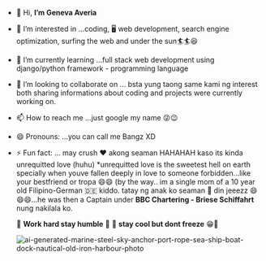 - 👋 Hi, **I’m Geneva Averia**
- 👀 I’m interested in ...coding, 🖥️ web development, search engine optimization, surfing the web and under the sun🏄🏄😆 
- 🌱 I’m currently learning ...full stack web development using django/python framework - programming language
- 💞️ I’m looking to collaborate on ... bsta yung taong same kami ng interest both sharing informations about coding and projects were currently working on. 
- 📫 How to reach me ...just google my name 😜😉
- 😄 Pronouns: ...you can call me Bangz XD
- ⚡ Fun fact: ... may crush ♥️ akong seaman HAHAHAH kaso its kinda unrequitted love (huhu) *unrequitted love is the sweetest hell on earth
                   specially when youve fallen deeply in love to someone forbidden...like your bestfriend or tropa 😄😄
                  (by the way.. im a single mom of a 10 year old Filipino-German 🇩🇪 kiddo. tatay ng anak ko seaman 🚢 din jeeezz 😄😄😄...he was then a Captain
                  under **BBC Chartering - Briese Schiffahrt** nung nakilala ko.

  🖤 **Work hard stay humble** 🖤
  🖤 **stay cool but dont freeze** 😁🖤




  ![ai-generated-marine-steel-sky-anchor-port-rope-sea-ship-boat-dock-nautical-old-iron-harbour-photo](https://github.com/user-attachments/assets/1386afb2-c24e-47a9-b391-be3a5042a6fa)

  

<!---
genevaaveria/genevaaveria is a ✨ special ✨ repository because its `README.md` (this file) appears on your GitHub profile.
You can click the Preview link to take a look at your changes.
--->
